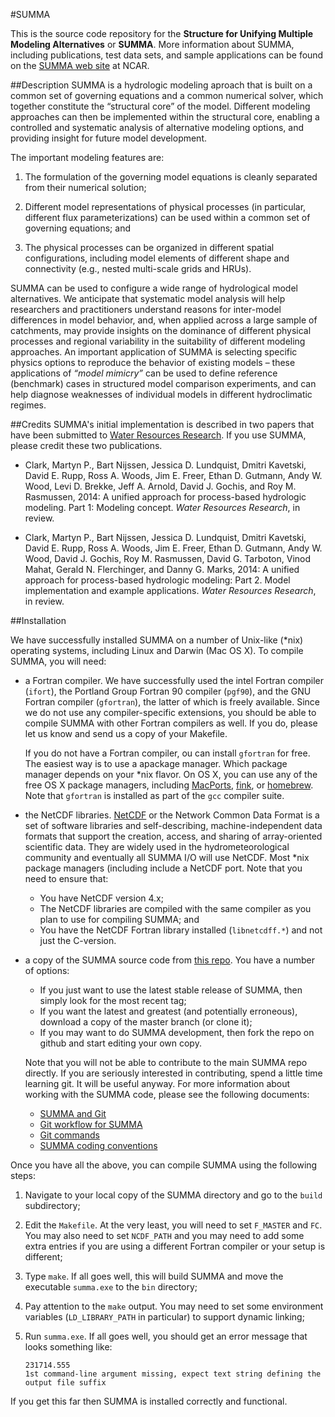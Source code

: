 #SUMMA

This is the source code repository for the **Structure for Unifying Multiple Modeling Alternatives** or **SUMMA**. More information about SUMMA, including publications, test data sets, and sample applications can be found on the [SUMMA web site](http://www.ral.ucar.edu/projects/summa) at NCAR.

##Description
SUMMA is a hydrologic modeling aproach that is built on a common set of governing equations and a common numerical solver, which together constitute the  “structural core” of the model. Different modeling approaches can then be implemented within the structural core, enabling a controlled and systematic analysis of alternative modeling options, and providing insight for future model development.

The important modeling features are:

 1. The formulation of the governing model equations is cleanly separated from their numerical solution;

 1. Different model representations of physical processes (in particular, different flux parameterizations) can be used within a common set of governing equations; and

 1. The physical processes can be organized in different spatial configurations, including model elements of different shape and connectivity (e.g., nested multi-scale grids and HRUs).

SUMMA can be used to configure a wide range of hydrological model alternatives. We anticipate that systematic model analysis will help researchers and practitioners understand reasons for inter-model differences in model behavior, and, when applied across a large sample of catchments, may provide insights on the dominance of different physical processes and regional variability in the suitability of different modeling approaches. An important application of SUMMA is selecting specific physics options to reproduce the behavior of existing models – these applications of *“model mimicry”* can be used to define reference (benchmark) cases in structured model comparison experiments, and can help diagnose weaknesses of individual models in different hydroclimatic regimes.

##Credits
SUMMA's initial implementation is described in two papers that have been submitted to [Water Resources Research](http://onlinelibrary.wiley.com/journal/10.1002/(ISSN)1944-7973). If you use SUMMA, please credit these two publications.

 * Clark, Martyn P., Bart Nijssen, Jessica D. Lundquist, Dmitri Kavetski, David E. Rupp, Ross A. Woods, Jim E. Freer, Ethan D. Gutmann, Andy W. Wood, Levi D. Brekke, Jeff A. Arnold, David J. Gochis, and Roy M. Rasmussen, 2014: A unified approach for process-based hydrologic modeling. Part 1: Modeling concept. *Water Resources Research*, in review.

 * Clark, Martyn P., Bart Nijssen, Jessica D. Lundquist, Dmitri Kavetski, David E. Rupp, Ross A. Woods, Jim E. Freer, Ethan D. Gutmann, Andy W. Wood, David J. Gochis, Roy M. Rasmussen, David G. Tarboton, Vinod Mahat, Gerald N. Flerchinger, and Danny G. Marks, 2014: A unified approach for process-based hydrologic modeling: Part 2. Model implementation and example applications. *Water Resources Research*, in review.

##Installation

We have successfully installed SUMMA on a number of Unix-like (*nix) operating systems, including Linux and Darwin (Mac OS X). To compile SUMMA, you will need:

 * a Fortran compiler. We have successfully used the intel Fortran compiler (`ifort`), the Portland Group Fortran 90 compiler (`pgf90`), and the GNU Fortran compiler (`gfortran`), the latter of which is freely available. Since we do not use any compiler-specific extensions, you should be able to compile SUMMA with other Fortran compilers as well. If you do, please let us know and send us a copy of your Makefile.

    If you do not have a Fortran compiler, ou can install `gfortran` for free. The easiest way is to use a apackage manager. Which package manager depends on your *nix flavor. On OS X, you can use any of the free OS X package managers, including [MacPorts](http://www.macports.org), [fink](http://www.finkproject.org), or [homebrew](http://brew.sh). Note that `gfortran` is installed as part of the `gcc` compiler suite.

 * the NetCDF libraries. [NetCDF](http://www.unidata.ucar.edu/software/netcdf/) or the Network Common Data Format is a set of software libraries and self-describing, machine-independent data formats that support the creation, access, and sharing of array-oriented scientific data. They are widely used in the hydrometeorological community and eventually all SUMMA I/O will use NetCDF. Most *nix package managers (including  include a NetCDF port. Note that you need to ensure that:

    * You have NetCDF version 4.x;
    * The NetCDF libraries are compiled with the same compiler as you plan to use for compiling SUMMA; and
    * You have the NetCDF Fortran library installed (`libnetcdff.*`) and not just the C-version.


 * a copy of the SUMMA source code from [this repo](https://github.com/UCAR/summa). You have a number of options:

    * If you just want to use the latest stable release of SUMMA, then simply look for the most recent tag;
    * If you want the latest and greatest (and potentially erroneous), download a copy of the master branch (or clone it);
    * If you may want to do SUMMA development, then fork the repo on github and start editing your own copy.

    Note that you will not be able to contribute to the main SUMMA repo directly. If you are seriously interested in contributing, spend a little time learning git. It will be useful anyway. For more information about working with the SUMMA code, please see the following documents:

    * [SUMMA and Git](https://github.com/UCAR/summa/blob/master/docs/howto/summa_and_git_howto.md)
    * [Git workflow for SUMMA](https://github.com/UCAR/summa/blob/master/docs/howto/summa_git_workflow.md)
    * [Git commands](https://github.com/UCAR/summa/blob/master/docs/howto/git_howto.md)
    * [SUMMA coding conventions](https://github.com/UCAR/summa/blob/master/docs/howto/summa_coding_conventions.md)

Once you have all the above, you can compile SUMMA using the following steps:

 1. Navigate to your local copy of the SUMMA directory and go to the `build` subdirectory;

 1. Edit the `Makefile`. At the very least, you will need to set `F_MASTER` and `FC`. You may also need to set `NCDF_PATH` and you may need to add some extra entries if you are using a different Fortran compiler or your setup is different;

 1. Type `make`. If all goes well, this will build SUMMA and move the executable `summa.exe` to the `bin` directory;

 1. Pay attention to the `make` output. You may need to set some environment variables (`LD_LIBRARY_PATH` in particular) to support dynamic linking;

 1. Run `summa.exe`. If all goes well, you should get an error message that looks something like:

    ```
    231714.555
    1st command-line argument missing, expect text string defining the output file suffix
    ```

If you get this far then SUMMA is installed correctly and functional.

